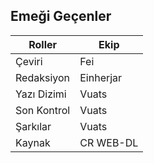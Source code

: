 ## Emeği Geçenler

| Roller         | Ekip         |
|----------------|--------------|
| Çeviri         | Fei          |
| Redaksiyon     | Einherjar    |
| Yazı Dizimi    | Vuats        |
| Son Kontrol    | Vuats        |
| Şarkılar 	     | Vuats        |
| Kaynak         | CR WEB-DL    |
